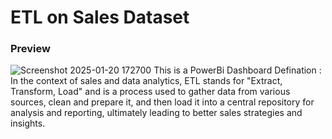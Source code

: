 # ETL on Sales Dataset 
### Preview
![Screenshot 2025-01-20 172700](https://github.com/user-attachments/assets/c436d6ec-1d2f-4ba3-9fea-a46358e97870)
 This is a PowerBi Dashboard
Defination : In the context of sales and data analytics, ETL stands for "Extract, Transform, Load" and is a process used to gather data from various sources, clean and prepare it, and then load it into a central repository for analysis and reporting, ultimately leading to better sales strategies and insights. 
